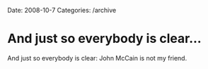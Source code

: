 Date: 2008-10-7
Categories: /archive

# And just so everybody is clear...

And just so everybody is clear: John McCain is not my friend.
